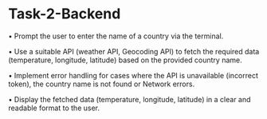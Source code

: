 # Task-2-Backend

• Prompt the user to enter the name of a country via the terminal. 

• Use a suitable API (weather API, Geocoding API) to fetch the required data  (temperature, longitude, latitude) based on the provided country name.

• Implement error handling for cases where the API is unavailable (incorrect token), the country name is not found or Network errors.

• Display the fetched data (temperature, longitude, latitude) in a clear and readable format to the user.

